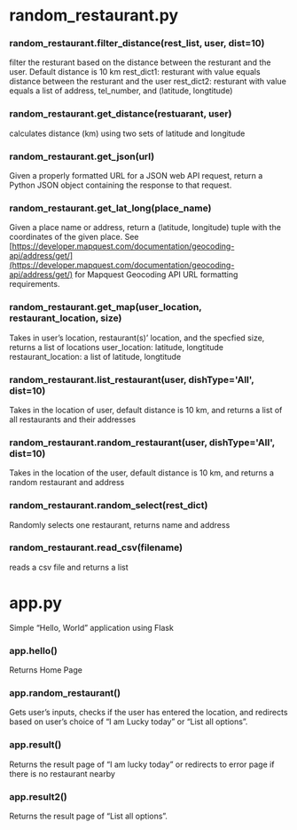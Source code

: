 # random_restaurant.py


### random_restaurant.filter_distance(rest_list, user, dist=10)
filter the resturant based on the distance between the resturant and the user. Default distance is 10 km
rest_dict1: resturant with value equals distance between the resturant and the user
rest_dict2: resturant with value equals a list of address, tel_number, and (latitude, longtitude)


### random_restaurant.get_distance(restuarant, user)
calculates distance (km) using two sets of latitude and longitude


### random_restaurant.get_json(url)
Given a properly formatted URL for a JSON web API request, return
a Python JSON object containing the response to that request.


### random_restaurant.get_lat_long(place_name)
Given a place name or address, return a (latitude, longitude) tuple
with the coordinates of the given place.
See [https://developer.mapquest.com/documentation/geocoding-api/address/get/](https://developer.mapquest.com/documentation/geocoding-api/address/get/)
for Mapquest Geocoding  API URL formatting requirements.


### random_restaurant.get_map(user_location, restaurant_location, size)
Takes in user’s location, restaurant(s)’ location, and the specfied size, returns a list of locations
user_location: latitude, longtitude
restaurant_location: a list of latitude, longtitude


### random_restaurant.list_restaurant(user, dishType='All', dist=10)
Takes in the location of user, default distance is 10 km, and returns a list of all restaurants and their addresses


### random_restaurant.random_restaurant(user, dishType='All', dist=10)
Takes in the location of the user, default distance is 10 km, and returns a random restaurant and address


### random_restaurant.random_select(rest_dict)
Randomly selects one restaurant, returns name and address


### random_restaurant.read_csv(filename)
reads a csv file and returns a list

# app.py

Simple “Hello, World” application using Flask


### app.hello()
Returns Home Page


### app.random_restaurant()
Gets user’s inputs, checks if the user has entered the location, and redirects based on user’s choice of “I am Lucky today” or “List all options”.


### app.result()
Returns the result page of “I am lucky today” or redirects to error page if there is no restaurant nearby


### app.result2()
Returns the result page of “List all options”.
